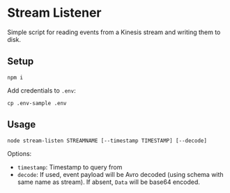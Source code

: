 # Stream Listener

Simple script for reading events from a Kinesis stream and writing them to disk.

## Setup

```
npm i
```

Add credentials to `.env`:
```
cp .env-sample .env
```

## Usage

```
node stream-listen STREAMNAME [--timestamp TIMESTAMP] [--decode]
```

Options:
 * `timestamp`: Timestamp to query from
 * `decode`: If used, event payload will be Avro decoded (using schema with
     same name as stream). If absent, `Data` will be base64 encoded.
